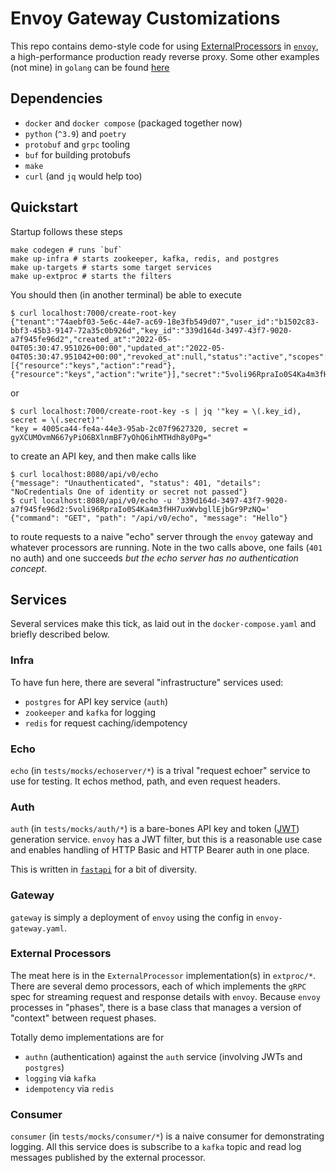 # Envoy Gateway Customizations

This repo contains demo-style code for using [ExternalProcessors](https://www.envoyproxy.io/docs/envoy/latest/configuration/http/http_filters/ext_proc_filter) in [`envoy`](https://www.envoyproxy.io/docs/envoy/latest/), a high-performance production ready reverse proxy. Some other examples (not mine) in `golang` can be found [here](https://github.com/google/envoy-processor-examples)

## Dependencies

* `docker` and `docker compose` (packaged together now)
* `python` (`^3.9`) and `poetry`
* `protobuf` and `grpc` tooling
* `buf` for building protobufs
* `make`
* `curl` (and `jq` would help too)

## Quickstart

Startup follows these steps
```shell
make codegen # runs `buf`
make up-infra # starts zookeeper, kafka, redis, and postgres
make up-targets # starts some target services
make up-extproc # starts the filters
```

You should then (in another terminal) be able to execute
```
$ curl localhost:7000/create-root-key
{"tenant":"74aebf03-5e6c-44e7-ac69-18e3fb549d07","user_id":"b1502c83-bbf3-45b3-9147-72a35c0b926d","key_id":"339d164d-3497-43f7-9020-a7f945fe96d2","created_at":"2022-05-04T05:30:47.951026+00:00","updated_at":"2022-05-04T05:30:47.951042+00:00","revoked_at":null,"status":"active","scopes":[{"resource":"keys","action":"read"},{"resource":"keys","action":"write"}],"secret":"5voli96RpraIo0S4Ka4m3fHH7uxWvbgllEjbGr9PzNQ="}
```
or 
```shell
$ curl localhost:7000/create-root-key -s | jq '"key = \(.key_id), secret = \(.secret)"'
"key = 4005ca44-fe4a-44e3-95ab-2c07f9627320, secret = gyXCUMOvmN667yPiO6BXlnmBF7yOhQ6ihMTHdh8y0Pg="
```
to create an API key, and then make calls like
```shell
$ curl localhost:8080/api/v0/echo
{"message": "Unauthenticated", "status": 401, "details": "NoCredentials One of identity or secret not passed"}
$ curl localhost:8080/api/v0/echo -u '339d164d-3497-43f7-9020-a7f945fe96d2:5voli96RpraIo0S4Ka4m3fHH7uxWvbgllEjbGr9PzNQ='
{"command": "GET", "path": "/api/v0/echo", "message": "Hello"}
```
to route requests to a naive "echo" server through the `envoy` gateway and whatever processors are running. Note in the two calls above, one fails (`401` no auth) and one succeeds _but the echo server has no authentication concept_.  

## Services

Several services make this tick, as laid out in the `docker-compose.yaml` and briefly described below. 

### Infra

To have fun here, there are several "infrastructure" services used:
* `postgres` for API key service (`auth`)
* `zookeeper` and `kafka` for logging
* `redis` for request caching/idempotency

### Echo

`echo` (in `tests/mocks/echoserver/*`) is a trival "request echoer" service to use for testing. It echos method, path, and even request headers. 

### Auth

`auth` (in `tests/mocks/auth/*`) is a bare-bones API key and token ([JWT](https://jwt.io/)) generation service. `envoy` has a JWT filter, but this is a reasonable use case and enables handling of HTTP Basic and HTTP Bearer auth in one place. 

This is written in [`fastapi`](https://fastapi.tiangolo.com/) for a bit of diversity. 

### Gateway 

`gateway` is simply a deployment of `envoy` using the config in `envoy-gateway.yaml`. 

### External Processors

The meat here is in the `ExternalProcessor` implementation(s) in `extproc/*`. There are several demo processors, each of which implements the `gRPC` spec for streaming request and response details with `envoy`. Because `envoy` processes in "phases", there is a base class that manages a version of "context" between request phases. 

Totally demo implementations are for
* `authn` (authentication) against the `auth` service (involving JWTs and `postgres`)
* `logging` via `kafka`
* `idempotency` via `redis` 

### Consumer

`consumer` (in `tests/mocks/consumer/*`) is a naive consumer for demonstrating logging. All this service does is subscribe to a `kafka` topic and read log messages published by the external processor. 
